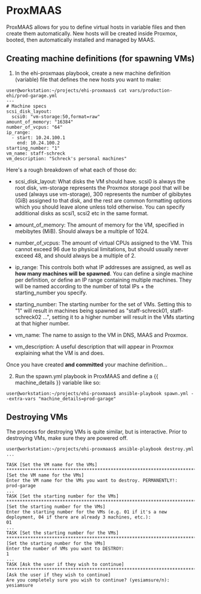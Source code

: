 
# ProxMAAS

ProxMAAS allows for you to define virtual hosts in variable files and then create them automatically. New hosts will be created inside Proxmox, booted, then automatically installed and managed by MAAS.

## Creating machine definitions (for spawning VMs)

1) In the ehi-proxmaas playbook, create a new machine definition (variable) file that defines the new hosts you want to make:
```
user@workstation:~/projects/ehi-proxmaas$ cat vars/production-ehi/prod-garage.yml 
---
# Machine specs
scsi_disk_layout:
  scsi0: "vm-storage:50,format=raw"
amount_of_memory: "16384"
number_of_vcpus: "64"
ip_range:
  - start: 10.24.100.1
    end: 10.24.100.2
starting_number: "1"
vm_name: staff-schreck
vm_description: "Schreck's personal machines"
```

Here's a rough breakdown of what each of those do:

* scsi_disk_layout: What disks the VM should have. scsi0 is always the root disk, vm-storage represents the Proxmox storage pool that will be used (always use vm-storage), 300 represents the number of gibibytes (GiB) assigned to that disk, and the rest are common formatting options which you should leave alone unless told otherwise. You can specify additional disks as scsi1, scsi2 etc in the same format.

* amount_of_memory: The amount of memory for the VM, specified in mebibytes (MiB). Should always be a multiple of 1024.

* number_of_vcpus: The amount of virtual CPUs assigned to the VM. This cannot exceed 96 due to physical limitations, but should usually never exceed 48, and should always be a multiple of 2.

* ip_range: This controls both what IP addresses are assigned, as well as **how many machines will be spawned**. You can define a single machine per definition, or define an IP range containing multiple machines. They will be named according to the number of total IPs + the starting_number you specify.

* starting_number: The starting number for the set of VMs. Setting this to "1" will result in machines being spawned as "staff-schreck01, staff-schreck02 ...", setting it to a higher number will result in the VMs starting at that higher number.

* vm_name: The name to assign to the VM in DNS, MAAS and Proxmox.

* vm_description: A useful description that will appear in Proxmox explaining what the VM is and does.

Once you have created **and committed** your machine definition...

2) Run the spawn.yml playbook in ProxMAAS and define a {{ machine_details }} variable like so:
```
user@workstation:~/projects/ehi-proxmaas$ ansible-playbook spawn.yml --extra-vars "machine_details=prod-garage"
```

## Destroying VMs

The process for destroying VMs is quite similar, but is interactive. Prior to destroying VMs, make sure they are powered off.

```
user@workstation:~/projects/ehi-proxmaas$ ansible-playbook destroy.yml
...

TASK [Set the VM name for the VMs] **************************************************************************************************************************************
[Set the VM name for the VMs]
Enter the VM name for the VMs you want to destroy. PERMANENTLY!:
prod-garage
...
TASK [Set the starting number for the VMs] ******************************************************************************************************************************
[Set the starting number for the VMs]
Enter the starting number for the VMs (e.g. 01 if it's a new deployment, 04 if there are already 3 machines, etc.):
01
...
TASK [Set the starting number for the VMs] ******************************************************************************************************************************
[Set the starting number for the VMs]
Enter the number of VMs you want to DESTROY:
1
...
TASK [Ask the user if they wish to continue] ****************************************************************************************************************************
[Ask the user if they wish to continue]
Are you completely sure you wish to continue? (yesiamsure/n):
yesiamsure
```
